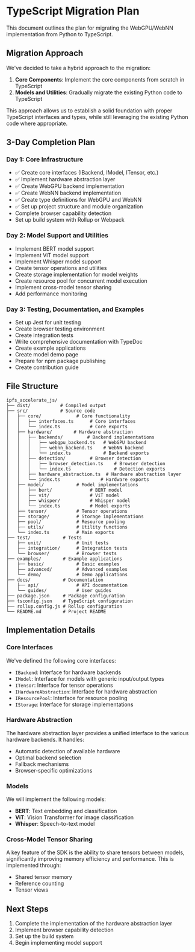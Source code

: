# TypeScript Migration Plan

This document outlines the plan for migrating the WebGPU/WebNN implementation from Python to TypeScript.

## Migration Approach

We've decided to take a hybrid approach to the migration:

1. **Core Components**: Implement the core components from scratch in TypeScript
2. **Models and Utilities**: Gradually migrate the existing Python code to TypeScript

This approach allows us to establish a solid foundation with proper TypeScript interfaces and types, while still leveraging the existing Python code where appropriate.

## 3-Day Completion Plan

### Day 1: Core Infrastructure

- ✅ Create core interfaces (IBackend, IModel, ITensor, etc.)
- ✅ Implement hardware abstraction layer
- ✅ Create WebGPU backend implementation
- ✅ Create WebNN backend implementation
- ✅ Create type definitions for WebGPU and WebNN
- ✅ Set up project structure and module organization
- Complete browser capability detection
- Set up build system with Rollup or Webpack

### Day 2: Model Support and Utilities

- Implement BERT model support
- Implement ViT model support
- Implement Whisper model support
- Create tensor operations and utilities
- Create storage implementation for model weights
- Create resource pool for concurrent model execution
- Implement cross-model tensor sharing
- Add performance monitoring

### Day 3: Testing, Documentation, and Examples

- Set up Jest for unit testing
- Create browser testing environment
- Create integration tests
- Write comprehensive documentation with TypeDoc
- Create example applications
- Create model demo page
- Prepare for npm package publishing
- Create contribution guide

## File Structure

```
ipfs_accelerate_js/
├── dist/           # Compiled output
├── src/            # Source code
│   ├── core/             # Core functionality 
│   │   ├── interfaces.ts      # Core interfaces
│   │   └── index.ts           # Core exports
│   ├── hardware/        # Hardware abstraction
│   │   ├── backends/         # Backend implementations
│   │   │   ├── webgpu_backend.ts   # WebGPU backend
│   │   │   ├── webnn_backend.ts    # WebNN backend
│   │   │   └── index.ts            # Backend exports
│   │   ├── detection/         # Browser detection
│   │   │   ├── browser_detection.ts    # Browser detection
│   │   │   └── index.ts                # Detection exports
│   │   ├── hardware_abstraction.ts  # Hardware abstraction layer
│   │   └── index.ts               # Hardware exports
│   ├── model/            # Model implementations
│   │   ├── bert/              # BERT model
│   │   ├── vit/               # ViT model
│   │   ├── whisper/           # Whisper model
│   │   └── index.ts           # Model exports
│   ├── tensor/           # Tensor operations
│   ├── storage/          # Storage implementations
│   ├── pool/             # Resource pooling
│   ├── utils/            # Utility functions
│   └── index.ts          # Main exports
├── test/            # Tests
│   ├── unit/             # Unit tests
│   ├── integration/      # Integration tests
│   └── browser/          # Browser tests
├── examples/        # Example applications
│   ├── basic/            # Basic examples
│   ├── advanced/         # Advanced examples
│   └── demo/             # Demo applications
├── docs/            # Documentation
│   ├── api/              # API documentation
│   └── guides/           # User guides
├── package.json     # Package configuration
├── tsconfig.json    # TypeScript configuration
├── rollup.config.js # Rollup configuration
└── README.md        # Project README
```

## Implementation Details

### Core Interfaces

We've defined the following core interfaces:

- `IBackend`: Interface for hardware backends
- `IModel`: Interface for models with generic input/output types
- `ITensor`: Interface for tensor operations
- `IHardwareAbstraction`: Interface for hardware abstraction
- `IResourcePool`: Interface for resource pooling
- `IStorage`: Interface for storage implementations

### Hardware Abstraction

The hardware abstraction layer provides a unified interface to the various hardware backends. It handles:

- Automatic detection of available hardware
- Optimal backend selection
- Fallback mechanisms
- Browser-specific optimizations

### Models

We will implement the following models:

- **BERT**: Text embedding and classification
- **ViT**: Vision Transformer for image classification
- **Whisper**: Speech-to-text model

### Cross-Model Tensor Sharing

A key feature of the SDK is the ability to share tensors between models, significantly improving memory efficiency and performance. This is implemented through:

- Shared tensor memory
- Reference counting
- Tensor views

## Next Steps

1. Complete the implementation of the hardware abstraction layer
2. Implement browser capability detection
3. Set up the build system
4. Begin implementing model support